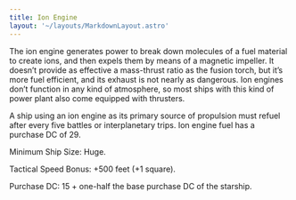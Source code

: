 ```yaml
---
title: Ion Engine
layout: '~/layouts/MarkdownLayout.astro'
---
```

The ion engine generates power to break down molecules of a fuel material to
create ions, and then expels them by means of a magnetic impeller. It doesn’t
provide as effective a mass-thrust ratio as the fusion torch, but it’s more
fuel efficient, and its exhaust is not nearly as dangerous. Ion engines don’t
function in any kind of atmosphere, so most ships with this kind of power
plant also come equipped with thrusters.

A ship using an ion engine as its primary source of propulsion must refuel
after every five battles or interplanetary trips. Ion engine fuel has a
purchase DC of 29.

Minimum Ship Size: Huge.

Tactical Speed Bonus: +500 feet (+1 square).

Purchase DC: 15 + one-half the base purchase DC of the starship.

